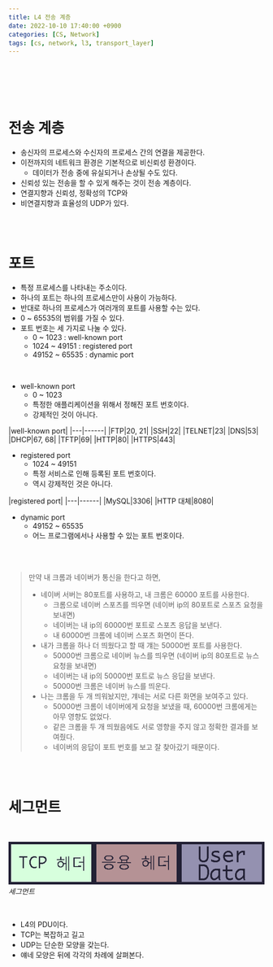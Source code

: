 ```yaml
---
title: L4 전송 계층
date: 2022-10-10 17:40:00 +0900
categories: [CS, Network]
tags: [cs, network, l3, transport_layer]
---
```



<br/>
<br/>
<br/>
<br/>

# 전송 계층

- 송신자의 프로세스와 수신자의 프로세스 간의 연결을 제공한다.
- 이전까지의 네트워크 환경은 기본적으로 비신뢰성 환경이다.
  - 데이터가 전송 중에 유실되거나 손상될 수도 있다.
- 신뢰성 있는 전송을 할 수 있게 해주는 것이 전송 계층이다.
- 연결지향과 신뢰성, 정확성의 TCP와
- 비연결지향과 효율성의 UDP가 있다.


<br/>
<br/>

# 포트

- 특정 프로세스를 나타내는 주소이다.
- 하나의 포트는 하나의 프로세스만이 사용이 가능하다.
- 반대로 하나의 프로세스가 여러개의 포트를 사용할 수는 있다.
- 0 ~ 65535의 범위를 가질 수 있다.
- 포트 번호는 세 가지로 나눌 수 있다.
  - 0 ~ 1023 : well-known port
  - 1024 ~ 49151 : registered port
  - 49152 ~ 65535 : dynamic port

<br/>

- well-known port
  - 0 ~ 1023
  - 특정한 애플리케이션을 위해서 정해진 포트 번호이다.
  - 강제적인 것이 아니다.

|well-known port|
|---|------|
|FTP|20, 21|
|SSH|22|
|TELNET|23|
|DNS|53|
|DHCP|67, 68|
|TFTP|69|
|HTTP|80|
|HTTPS|443|


- registered port
  - 1024 ~ 49151
  - 특정 서비스로 인해 등록된 포트 번호이다.
  - 역시 강제적인 것은 아니다.

|registered port|
|---|------|
|MySQL|3306|
|HTTP 대체|8080|

- dynamic port
  - 49152 ~ 65535
  - 어느 프로그램에서나 사용할 수 있는 포트 번호이다.


<br/>
<br/>

> 만약 내 크롬과 네이버가 통신을 한다고 하면,
> - 네이버 서버는 80포트를 사용하고, 내 크롬은 60000 포트를 사용한다.
>   - 크롬으로 네이버 스포츠를 띄우면 (네이버 ip의 80포트로 스포츠 요청을 보내면)
>   - 네이버는 내 ip의 60000번 포트로 스포츠 응답을 보낸다.
>   - 내 60000번 크롬에 네이버 스포츠 화면이 뜬다.
> - 내가 크롬을 하나 더 띄웠다고 할 때 걔는 50000번 포트를 사용한다.
>   - 50000번 크롬으로 네이버 뉴스를 띄우면 (네이버 ip의 80포트로 뉴스 요청을 보내면)
>   - 네이버는 내 ip의 50000번 포트로 뉴스 응답을 보낸다.
>   - 50000번 크롬은 네이버 뉴스를 띄운다.
> - 나는 크롬을 두 개 띄워놨지만, 걔네는 서로 다른 화면을 보여주고 있다.
>   - 50000번 크롬이 네이버에게 요청을 보냈을 때, 60000번 크롬에게는 아무 영향도 없었다.
>   - 같은 크롬을 두 개 띄웠음에도 서로 영향을 주지 않고 정확한 결과를 보여줬다.
>   - 네이버의 응답이 포트 번호를 보고 잘 찾아갔기 때문이다.



<br/>
<br/>

# 세그먼트

<br/>

![img-description](assets/img/posting/network/segment.png)
_세그먼트_

<br/>

- L4의 PDU이다.
- TCP는 복잡하고 길고
- UDP는 단순한 모양을 갖는다.
- 얘네 모양은 뒤에 각각의 차례에 살펴본다.

<br/>
<br/>




<br/>
<br/>
<br/>
<br/>
